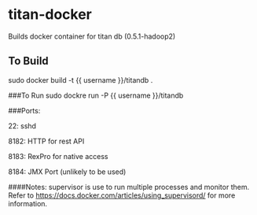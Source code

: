 titan-docker
============
Builds docker container for titan db (0.5.1-hadoop2)

To Build
--------
sudo docker build -t {{ username }}/titandb .

###To Run
sudo dockre run -P {{ username }}/titandb

###Ports:

22: sshd

8182: HTTP for rest API

8183: RexPro for native access

8184: JMX Port (unlikely to be used)

####Notes:
supervisor is use to run multiple processes and monitor them.
Refer to https://docs.docker.com/articles/using_supervisord/ for more information.
